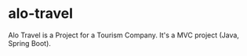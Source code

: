 # alo-travel
Alo Travel is a Project for a Tourism Company.
It's a MVC project (Java, Spring Boot).
